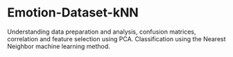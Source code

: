 # Emotion-Dataset-kNN
Understanding data preparation and analysis, confusion matrices, correlation and feature selection using PCA. Classification using the Nearest Neighbor machine learning method.
